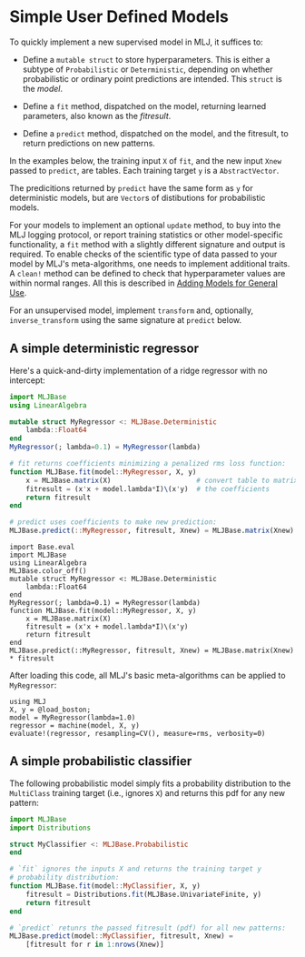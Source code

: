 # Simple User Defined Models


To quickly implement a new supervised model in MLJ, it suffices to:

- Define a `mutable struct` to store hyperparameters. This is either a subtype
  of `Probabilistic` or `Deterministic`, depending on
  whether probabilistic or ordinary point predictions are
  intended. This `struct` is the *model*.

- Define a `fit` method, dispatched on the model, returning
  learned parameters, also known as the *fitresult*.

- Define a `predict` method, dispatched on the model, and the
  fitresult, to return predictions on new patterns.

In the examples below, the training input `X` of `fit`, and the new
input `Xnew` passed to `predict`, are tables. Each training target `y`
is a `AbstractVector`.

The predicitions returned by `predict` have the same form as `y` for
deterministic models, but are `Vector`s of distibutions for
probabilistic models.

For your models to implement an optional `update` method, to buy into
the MLJ logging protocol, or report training statistics or other
model-specific functionality, a `fit` method with a slightly different
signature and output is required. To enable checks of the scientific
type of data passed to your model by MLJ's meta-algorithms, one needs
to implement additional traits. A `clean!` method can be defined to
check that hyperparameter values are within normal ranges. All this is
described in [Adding Models for General
Use](adding_models_for_general_use.md).

For an unsupervised model, implement `transform` and, optionally,
`inverse_transform` using the same signature at `predict` below.

## A simple deterministic regressor

Here's a quick-and-dirty implementation of a ridge regressor with no intercept:

````julia
import MLJBase
using LinearAlgebra

mutable struct MyRegressor <: MLJBase.Deterministic
    lambda::Float64
end
MyRegressor(; lambda=0.1) = MyRegressor(lambda)

# fit returns coefficients minimizing a penalized rms loss function:
function MLJBase.fit(model::MyRegressor, X, y)
    x = MLJBase.matrix(X)                     # convert table to matrix
    fitresult = (x'x + model.lambda*I)\(x'y)  # the coefficients
    return fitresult
end

# predict uses coefficients to make new prediction:
MLJBase.predict(::MyRegressor, fitresult, Xnew) = MLJBase.matrix(Xnew) * fitresult
````

``` @setup regressor_example
import Base.eval
import MLJBase
using LinearAlgebra
MLJBase.color_off()
mutable struct MyRegressor <: MLJBase.Deterministic
    lambda::Float64
end
MyRegressor(; lambda=0.1) = MyRegressor(lambda)
function MLJBase.fit(model::MyRegressor, X, y)
    x = MLJBase.matrix(X)
    fitresult = (x'x + model.lambda*I)\(x'y)
    return fitresult
end
MLJBase.predict(::MyRegressor, fitresult, Xnew) = MLJBase.matrix(Xnew) * fitresult
```

After loading this code, all MLJ's basic meta-algorithms can be applied to `MyRegressor`:

```@repl regressor_example
using MLJ
X, y = @load_boston;
model = MyRegressor(lambda=1.0)
regressor = machine(model, X, y)
evaluate!(regressor, resampling=CV(), measure=rms, verbosity=0)

```

## A simple probabilistic classifier

The following probabilistic model simply fits a probability
distribution to the `MultiClass` training target (i.e., ignores `X`)
and returns this pdf for any new pattern:

````julia
import MLJBase
import Distributions

struct MyClassifier <: MLJBase.Probabilistic
end

# `fit` ignores the inputs X and returns the training target y
# probability distribution:
function MLJBase.fit(model::MyClassifier, X, y)
    fitresult = Distributions.fit(MLJBase.UnivariateFinite, y)
    return fitresult
end

# `predict` retunrs the passed fitresult (pdf) for all new patterns:
MLJBase.predict(model::MyClassifier, fitresult, Xnew) =
    [fitresult for r in 1:nrows(Xnew)]
````
